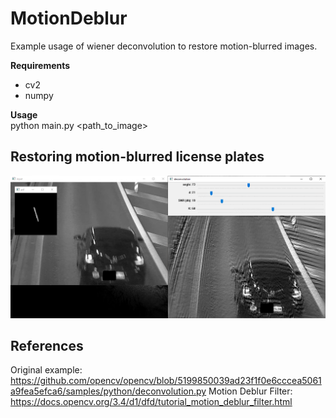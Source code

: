 # MotionDeblur
Example usage of wiener deconvolution to restore motion-blurred images.

**Requirements**<br>
- cv2
- numpy

**Usage**<br>
python main.py <path_to_image>

## Restoring motion-blurred license plates<br>
![](/Demo.png?raw=true)


## References
Original example: https://github.com/opencv/opencv/blob/5199850039ad23f1f0e6cccea5061a9fea5efca6/samples/python/deconvolution.py
Motion Deblur Filter: https://docs.opencv.org/3.4/d1/dfd/tutorial_motion_deblur_filter.html
